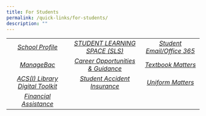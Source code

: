 ```yaml
---
title: For Students
permalink: /quick-links/for-students/
description: ""
---
```

|   |   |   |
|:---:|:---:|:---:|
| <a href="/for-students/learning-management-system/">  <i>School Profile</i></a>  |  <a href="/for-students/singapore-student-learning-space/"> <i>STUDENT LEARNING SPACE (SLS)</i></a> | <a href="/for-students/student-email-office-365/">  <i>Student Email/Office 365</i></a>  |
|  <a href="https://acsindep.managebac.com/login">  <i>ManageBac</i></a> |  <a href="/student-development/career-opp-guidance/">  <i>Career Opportunities & Guidance</i></a> | <a href="https://staging.d270c0tj2w26u.amplifyapp.com/for-students/textbook/">  <i>Textbook Matters</i></a>   |
|  <a href="/library-digital-toolkit/ibraryigitaloolkit/"> <i>ACS(I) Library Digital Toolkit</i></a> |  <a href="/for-students/student-accident-insurance/">  <i>Student Accident Insurance</i></a> | <a href="/for-students/uniform/"> <i>Uniform Matters</i></a>   |
|  <a href="/about-acs-independent/fee/financial-assistance/"> <i>Financial Assistance</i></a>  |      |
